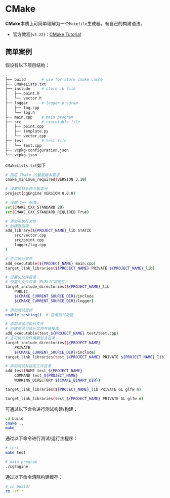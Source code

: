 # CMake

**CMake**本质上可简单理解为一个`Makefile`生成器，有自己的构建语法。

- 官方教程(`v3.22`)：[CMake Tutorial](https://cmake.org/cmake/help/v3.22/guide/tutorial/index.html)

## 简单案例

假设有以下项目结构：
```bash
.
├── build       # use for store cmake cache
├── CMakeLists.txt
├── include     # store .h file
│   ├── point.h
│   └── vector.h
├── logger      # logger program
│   ├── log.cpp
│   └── log.h
├── main.cpp    # main program
├── src         # executable file
│   ├── point.cpp
│   ├── template.py
│   └── vector.cpp
├── test        # test file
│   └── test.cpp
├── vcpkg-configuration.json
└── vcpkg.json
```

`CMakeLists.txt`如下
```bash
# 指定 CMake 的最低版本要求
cmake_minimum_required(VERSION 3.10)

# 设置项目名称与版本号
project(cgEngine VERSION 0.0.0)

# 设置 C++ 标准
set(CMAKE_CXX_STANDARD 20)
set(CMAKE_CXX_STANDARD_REQUIRED True)

# 添加可执行文件
# 创建静态库
add_library(${PROJECT_NAME}_lib STATIC
    src/vector.cpp
    src/point.cpp
    logger/log.cpp
)

# 主可执行文件
add_executable(${PROJECT_NAME} main.cpp)
target_link_libraries(${PROJECT_NAME} PRIVATE ${PROJECT_NAME}_lib)

# 设置头文件目录
# 设置头文件目录（PUBLIC可见性）
target_include_directories(${PROJECT_NAME}_lib
    PUBLIC
    ${CMAKE_CURRENT_SOURCE_DIR}/include
    ${CMAKE_CURRENT_SOURCE_DIR}/logger)

# 添加测试目标
enable_testing()  # 启用测试功能

# 添加测试可执行文件
# 创建测试可执行文件并链接库
add_executable(test_${PROJECT_NAME} test/test.cpp)
# 主可执行文件需要包含目录
target_include_directories(${PROJECT_NAME}
    PRIVATE
    ${CMAKE_CURRENT_SOURCE_DIR}/include)
target_link_libraries(test_${PROJECT_NAME} PRIVATE ${PROJECT_NAME}_lib)

# 添加测试并指定工作目录
add_test(NAME test_${PROJECT_NAME}
    COMMAND test_${PROJECT_NAME}
    WORKING_DIRECTORY ${CMAKE_BINARY_DIR})

target_link_libraries(${PROJECT_NAME}_lib PRIVATE GL glfw m)

target_link_libraries(test_${PROJECT_NAME} PRIVATE GL glfw m)
```

可通过以下命令进行测试构建/构建：
```bash
cd build
cmake ..
make
```

通过以下命令进行测试/运行主程序：
```bash
# test
make test

# main program
./cgEngine
```

通过以下命令清除构建缓存：
```bash
# in build/
rm -rf *
```
